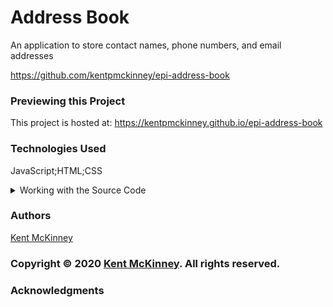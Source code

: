 
# Address Book

An application to store contact names, phone numbers, and email addresses

https://github.com/kentpmckinney/epi-address-book

### Previewing this Project

This project is hosted at: https://kentpmckinney.github.io/epi-address-book

### Technologies Used

JavaScript;HTML;CSS

<details>
  <summary>Working with the Source Code</summary>

  The following instructions explain how to set up a development environment for this project on MacOS. Steps will differ depending on the operating system.

  ### Prerequisites

  The following software must be installed and properly configured on the target machine. 

  ```
  An updated web browser (Internet Explorer is not compatible)
  ```
  ```
  Node.js
  ```
  ```
  Git (optional but recommended)
  ```

  ### Setting up a Development Environment

  1. Download a copy of the source code from: https://github.com/kentpmckinney/epi-address-book
    or clone using the repository link: this-is-a-test.git
  2. Navigate to the folder location of the source files in Finder or in the Terminal
  3. Run the command `npm install` to download a local cache of the npm packages used by this application
  4. Build the application with the command `npm run build`
  5. Start the application with the command `npm run start`

  ### Deployment

  Run the command 'npm run build' to build a production version of the application under ./build

</details>

### Authors

[Kent McKinney](https://github.com/kentpmckinney)

### Copyright &copy; 2020 [Kent McKinney](https://github.com/kentpmckinney). All rights reserved.

### Acknowledgments

<!--acknowledgement-->